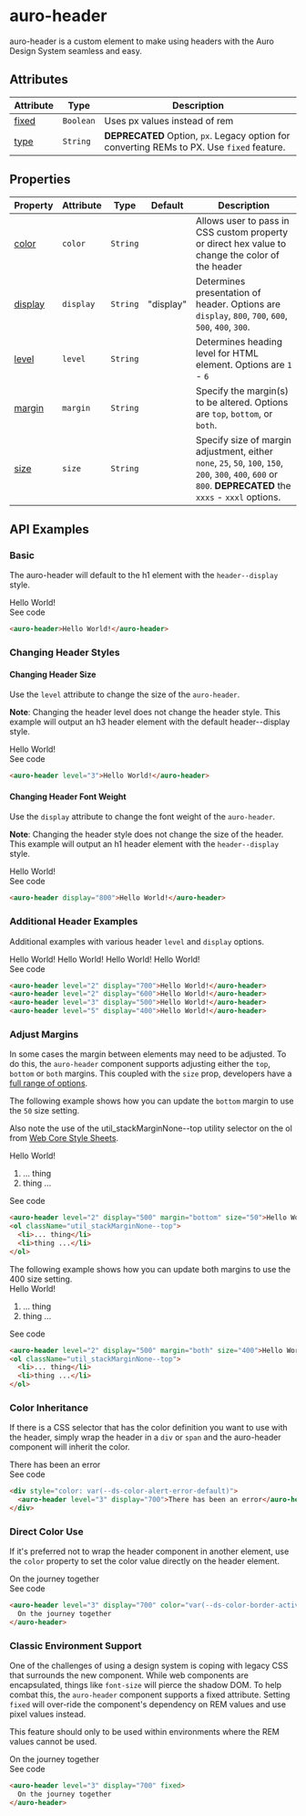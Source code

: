 <!-- AURO-GENERATED-CONTENT:START (FILE:src=./../api.md) -->
<!-- The below content is automatically added from ./../api.md -->

# auro-header

auro-header is a custom element to make using headers with the Auro Design System seamless and easy.

## Attributes

| Attribute | Type      | Description                                      |
|-----------|-----------|--------------------------------------------------|
| [fixed](#fixed)   | `Boolean` | Uses px values instead of rem                    |
| [type](#type)    | `String`  | **DEPRECATED** Option, `px`. Legacy option for converting REMs to PX. Use `fixed` feature. |

## Properties

| Property  | Attribute | Type     | Default   | Description                                      |
|-----------|-----------|----------|-----------|--------------------------------------------------|
| [color](#color)   | `color`   | `String` |           | Allows user to pass in CSS custom property or direct hex value to change the color of the header |
| [display](#display) | `display` | `String` | "display" | Determines presentation of header. Options are `display`, `800`, `700`, `600`, `500`, `400`, `300`. |
| [level](#level)   | `level`   | `String` |           | Determines heading level for HTML element. Options are `1` - `6` |
| [margin](#margin)  | `margin`  | `String` |           | Specify the margin(s) to be altered. Options are `top`, `bottom`, or `both`. |
| [size](#size)    | `size`    | `String` |           | Specify size of margin adjustment, either `none`, `25`, `50`, `100`, `150`, `200`, `300`, `400`, `600` or `800`. **DEPRECATED** the `xxxs` - `xxxl` options. |
<!-- AURO-GENERATED-CONTENT:END -->

## API Examples

### Basic

The auro-header will default to the h1 element with the `header--display` style.

<div class="exampleWrapper">
  <!-- AURO-GENERATED-CONTENT:START (FILE:src=./../../apiExamples/basic.html) -->
  <!-- The below content is automatically added from ./../../apiExamples/basic.html -->
  <auro-header>Hello World!</auro-header>
  <!-- AURO-GENERATED-CONTENT:END -->
</div>
<auro-accordion alignRight>
  <span slot="trigger">See code</span>
<!-- AURO-GENERATED-CONTENT:START (CODE:src=./../../apiExamples/basic.html) -->
<!-- The below code snippet is automatically added from ./../../apiExamples/basic.html -->

```html
<auro-header>Hello World!</auro-header>
```
<!-- AURO-GENERATED-CONTENT:END -->
</auro-accordion>

### Changing Header Styles

#### Changing Header Size

Use the `level` attribute to change the size of the `auro-header`. 

**Note**: Changing the header level does not change the header style. This example will output an h3 header element with the default header--display style.

<div class="exampleWrapper">
  <!-- AURO-GENERATED-CONTENT:START (FILE:src=./../../apiExamples/level.html) -->
  <!-- The below content is automatically added from ./../../apiExamples/level.html -->
  <auro-header level="3">Hello World!</auro-header>
  <!-- AURO-GENERATED-CONTENT:END -->
</div>
<auro-accordion alignRight>
  <span slot="trigger">See code</span>
<!-- AURO-GENERATED-CONTENT:START (CODE:src=./../../apiExamples/level.html) -->
<!-- The below code snippet is automatically added from ./../../apiExamples/level.html -->

```html
<auro-header level="3">Hello World!</auro-header>
```
<!-- AURO-GENERATED-CONTENT:END -->
</auro-accordion>

#### Changing Header Font Weight

Use the `display` attribute to change the font weight of the `auro-header`.

**Note**: Changing the header style does not change the size of the header. This example will output an h1 header element with the `header--display` style.

<div class="exampleWrapper">
  <!-- AURO-GENERATED-CONTENT:START (FILE:src=./../../apiExamples/display.html) -->
  <!-- The below content is automatically added from ./../../apiExamples/display.html -->
  <auro-header display="800">Hello World!</auro-header>
  <!-- AURO-GENERATED-CONTENT:END -->
</div>
<auro-accordion alignRight>
  <span slot="trigger">See code</span>
<!-- AURO-GENERATED-CONTENT:START (CODE:src=./../../apiExamples/display.html) -->
<!-- The below code snippet is automatically added from ./../../apiExamples/display.html -->

```html
<auro-header display="800">Hello World!</auro-header>
```
<!-- AURO-GENERATED-CONTENT:END -->
</auro-accordion>

### Additional Header Examples

Additional examples with various header `level` and `display` options.

<div class="exampleWrapper">
  <!-- AURO-GENERATED-CONTENT:START (FILE:src=./../../apiExamples/additionalExamples.html) -->
  <!-- The below content is automatically added from ./../../apiExamples/additionalExamples.html -->
  <auro-header level="2" display="700">Hello World!</auro-header>
  <auro-header level="2" display="600">Hello World!</auro-header>
  <auro-header level="3" display="500">Hello World!</auro-header>
  <auro-header level="5" display="400">Hello World!</auro-header>
  <!-- AURO-GENERATED-CONTENT:END -->
</div>
<auro-accordion alignRight>
  <span slot="trigger">See code</span>
<!-- AURO-GENERATED-CONTENT:START (CODE:src=./../../apiExamples/additionalExamples.html) -->
<!-- The below code snippet is automatically added from ./../../apiExamples/additionalExamples.html -->

```html
<auro-header level="2" display="700">Hello World!</auro-header>
<auro-header level="2" display="600">Hello World!</auro-header>
<auro-header level="3" display="500">Hello World!</auro-header>
<auro-header level="5" display="400">Hello World!</auro-header>
```
<!-- AURO-GENERATED-CONTENT:END -->
</auro-accordion>

### Adjust Margins

In some cases the margin between elements may need to be adjusted. To do this, the `auro-header` component supports adjusting either the `top`, `bottom` or `both` margins. This coupled with the `size` prop, developers have a [full range of options](https://auro.alaskaair.com/components/auro/header/api).

The following example shows how you can update the `bottom` margin to use the `50` size setting.

Also note the use of the  util_stackMarginNone--top  utility selector on the ol from [Web Core Style Sheets](https://alaskaairlines.github.io/WebCoreStyleSheets/#utility-layout-mixin-auro_spacing).

<div class="exampleWrapper">
  <!-- AURO-GENERATED-CONTENT:START (FILE:src=./../../apiExamples/margins.html) -->
  <!-- The below content is automatically added from ./../../apiExamples/margins.html -->
  <auro-header level="2" display="500" margin="bottom" size="50">Hello World!</auro-header>
  <ol className="util_stackMarginNone--top">
    <li>... thing</li>
    <li>thing ...</li>
  </ol>
  <!-- AURO-GENERATED-CONTENT:END -->
</div>
<auro-accordion alignRight>
  <span slot="trigger">See code</span>
<!-- AURO-GENERATED-CONTENT:START (CODE:src=./../../apiExamples/margins.html) -->
<!-- The below code snippet is automatically added from ./../../apiExamples/margins.html -->

```html
<auro-header level="2" display="500" margin="bottom" size="50">Hello World!</auro-header>
<ol className="util_stackMarginNone--top">
  <li>... thing</li>
  <li>thing ...</li>
</ol>
```
<!-- AURO-GENERATED-CONTENT:END -->
</auro-accordion>
The following example shows how you can update both margins to use the 400 size setting.

<div class="exampleWrapper">
  <!-- AURO-GENERATED-CONTENT:START (FILE:src=./../../apiExamples/margins2.html) -->
  <!-- The below content is automatically added from ./../../apiExamples/margins2.html -->
  <auro-header level="2" display="500" margin="both" size="400">Hello World!</auro-header>
  <ol className="util_stackMarginNone--top">
    <li>... thing</li>
    <li>thing ...</li>
  </ol>
  <!-- AURO-GENERATED-CONTENT:END -->
</div>
<auro-accordion alignRight>
  <span slot="trigger">See code</span>
<!-- AURO-GENERATED-CONTENT:START (CODE:src=./../../apiExamples/margins2.html) -->
<!-- The below code snippet is automatically added from ./../../apiExamples/margins2.html -->

```html
<auro-header level="2" display="500" margin="both" size="400">Hello World!</auro-header>
<ol className="util_stackMarginNone--top">
  <li>... thing</li>
  <li>thing ...</li>
</ol>
```
<!-- AURO-GENERATED-CONTENT:END -->
</auro-accordion>

### Color Inheritance

If there is a CSS selector that has the color definition you want to use with the header, simply wrap the header in a `div` or `span` and the auro-header component will inherit the color.

<div class="exampleWrapper">
  <!-- AURO-GENERATED-CONTENT:START (FILE:src=./../../apiExamples/colorInheritance.html) -->
  <!-- The below content is automatically added from ./../../apiExamples/colorInheritance.html -->
  <div style="color: var(--ds-color-alert-error-default)">
    <auro-header level="3" display="700">There has been an error</auro-header>
  </div>
  <!-- AURO-GENERATED-CONTENT:END -->
</div>
<auro-accordion alignRight>
  <span slot="trigger">See code</span>
<!-- AURO-GENERATED-CONTENT:START (CODE:src=./../../apiExamples/colorInheritance.html) -->
<!-- The below code snippet is automatically added from ./../../apiExamples/colorInheritance.html -->

```html
<div style="color: var(--ds-color-alert-error-default)">
  <auro-header level="3" display="700">There has been an error</auro-header>
</div>
```
<!-- AURO-GENERATED-CONTENT:END -->
</auro-accordion>

### Direct Color Use

If it's preferred not to wrap the header component in another element, use the `color` property to set the color value directly on the header element.

<div class="exampleWrapper">
  <!-- AURO-GENERATED-CONTENT:START (FILE:src=./../../apiExamples/directColor.html) -->
  <!-- The below content is automatically added from ./../../apiExamples/directColor.html -->
  <auro-header level="3" display="700" color="var(--ds-color-border-active-default)">
    On the journey together
  </auro-header>
  <!-- AURO-GENERATED-CONTENT:END -->
</div>
<auro-accordion alignRight>
  <span slot="trigger">See code</span>
<!-- AURO-GENERATED-CONTENT:START (CODE:src=./../../apiExamples/directColor.html) -->
<!-- The below code snippet is automatically added from ./../../apiExamples/directColor.html -->

```html
<auro-header level="3" display="700" color="var(--ds-color-border-active-default)">
  On the journey together
</auro-header>
```
<!-- AURO-GENERATED-CONTENT:END -->
</auro-accordion>

### Classic Environment Support

One of the challenges of using a design system is coping with legacy CSS that surrounds the new component. While web components are encapsulated, things like `font-size` will pierce the shadow DOM. To help combat this, the `auro-header` component supports a fixed attribute. Setting `fixed` will over-ride the component's dependency on REM values and use pixel values instead.

This feature should only to be used within environments where the REM values cannot be used.

<div class="exampleWrapper">
  <!-- AURO-GENERATED-CONTENT:START (FILE:src=./../../apiExamples/fixed.html) -->
  <!-- The below content is automatically added from ./../../apiExamples/fixed.html -->
  <auro-header level="3" display="700" fixed>
    On the journey together
  </auro-header>
  <!-- AURO-GENERATED-CONTENT:END -->
</div>
<auro-accordion alignRight>
  <span slot="trigger">See code</span>
<!-- AURO-GENERATED-CONTENT:START (CODE:src=./../../apiExamples/fixed.html) -->
<!-- The below code snippet is automatically added from ./../../apiExamples/fixed.html -->

```html
<auro-header level="3" display="700" fixed>
  On the journey together
</auro-header>
```
<!-- AURO-GENERATED-CONTENT:END -->
</auro-accordion>
